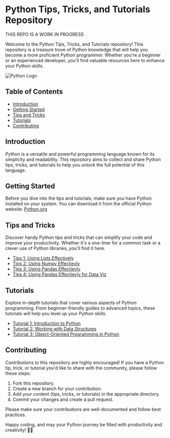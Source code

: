 # Python Tips, Tricks, and Tutorials Repository

THIS REPO IS A WORK IN PROGRESS

Welcome to the Python Tips, Tricks, and Tutorials repository! This repository is a treasure trove of Python knowledge that will help you become a more proficient Python programmer. Whether you're a beginner or an experienced developer, you'll find valuable resources here to enhance your Python skills.

![Python Logo](https://www.python.org/static/img/python-logo.png)

## Table of Contents

- [Introduction](#introduction)
- [Getting Started](#getting-started)
- [Tips and Tricks](#tips-and-tricks)
- [Tutorials](#tutorials)
- [Contributing](#contributing)

## Introduction

Python is a versatile and powerful programming language known for its simplicity and readability. This repository aims to collect and share Python tips, tricks, and tutorials to help you unlock the full potential of this language.

## Getting Started

Before you dive into the tips and tutorials, make sure you have Python installed on your system. You can download it from the official Python website: [Python.org](https://www.python.org/downloads/)


## Tips and Tricks

Discover handy Python tips and tricks that can simplify your code and improve your productivity. Whether it's a one-liner for a common task or a clever use of Python libraries, you'll find it here.

- [Tips 1: Using Lists Effectively](lists.ipynb)
- [Tips 2: Using Numpy Effectievly](numpy.ipynb)
- [Tips 3: Using Pandas Effectievly](pandas.ipynb)
- [Tips 4: Using Pandas Effectievly for Data Viz](pandas_dataviz.ipynb)

## Tutorials

Explore in-depth tutorials that cover various aspects of Python programming. From beginner-friendly guides to advanced topics, these tutorials will help you level up your Python skills.

- [Tutorial 1: Introduction to Python](introduction.ipynb)
- [Tutorial 2: Working with Data Structures](datastructures.ipynb)
- [Tutorial 3: Object-Oriented Programming in Python](oop.ipynb)

## Contributing

Contributions to this repository are highly encouraged! If you have a Python tip, trick, or tutorial you'd like to share with the community, please follow these steps:

1. Fork this repository.
2. Create a new branch for your contribution.
3. Add your content (tips, tricks, or tutorials) in the appropriate directory.
4. Commit your changes and create a pull request.

Please make sure your contributions are well-documented and follow best practices.

Happy coding, and may your Python journey be filled with productivity and creativity! 🐍✨
